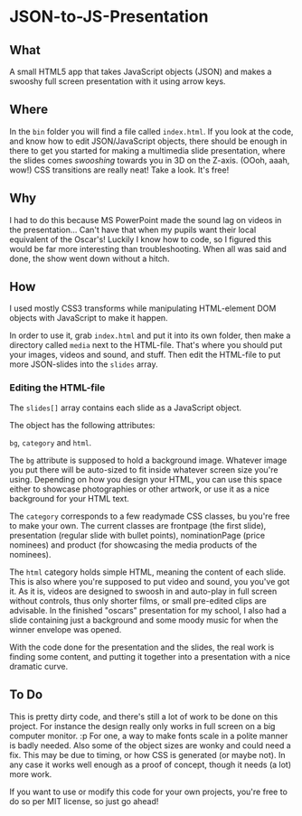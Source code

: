 # JSON-to-JS-Presentation

## What
A small HTML5 app that takes JavaScript objects (JSON) and makes a swooshy full screen presentation with it using arrow keys.

## Where
In the `bin` folder you will find a file called `index.html`. If you look at the code, and know how to edit JSON/JavaScript objects, there should be enough in there to get you started for making a multimedia slide presentation, where the slides comes _swooshing_ towards you in 3D on the Z-axis. (OOoh, aaah, wow!) CSS transitions are really neat! Take a look. It's free!

## Why
I had to do this because MS PowerPoint made the sound lag on videos in the presentation... Can't have that when my pupils want their local equivalent of the Oscar's! Luckily I know how to code, so I figured this would be far more interesting than troubleshooting. When all was said and done, the show went down without a hitch.

## How
I used mostly CSS3 transforms while manipulating HTML-element DOM objects with JavaScript to make it happen.

In order to use it, grab `index.html` and put it into its own folder, then make a directory called `media` next to the HTML-file. That's where you should put your images, videos and sound, and stuff. Then edit the HTML-file to put more JSON-slides into the `slides` array.

### Editing the HTML-file
The `slides[]` array contains each slide as a JavaScript object. 

The object has the following attributes:

`bg`, `category` and `html`.

The `bg` attribute is supposed to hold a background image. Whatever image you put there will be auto-sized to fit inside whatever screen size you're using. Depending on how you design your HTML, you can use this space either to showcase photographies or other artwork, or use it as a nice background for your HTML text.

The `category` corresponds to a few readymade CSS classes, bu you're free to make your own. The current classes are frontpage (the first slide), presentation (regular slide with bullet points), nominationPage (price nominees) and product (for showcasing the media products of the nominees). 

The `html` category holds simple HTML, meaning the content of each slide. This is also where you're supposed to put video and sound, you you've got it. As it is, videos are designed to swoosh in and auto-play in full screen without controls, thus only shorter films, or small pre-edited clips are advisable. In the finished "oscars" presentation for my school, I also had a slide containing just a background and some moody music for when the winner envelope was opened.

With the code done for the presentation and the slides, the real work is finding some content, and putting it together into a presentation with a nice dramatic curve.

## To Do
This is pretty dirty code, and there's still a lot of work to be done on this project. For instance the design really only works in full screen on a big computer monitor. :p For one, a way to make fonts scale in a polite manner is badly needed. Also some of the object sizes are wonky and could need a fix. This may be due to timing, or how CSS is generated (or maybe not). In any case it works well enough as a proof of concept, though it needs (a lot) more work.

If you want to use or modify this code for your own projects, you're free to do so per MIT license, so just go ahead!
